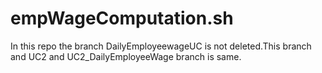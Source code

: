 # empWageComputation.sh
In this repo the branch DailyEmployeewageUC is not deleted.This branch and UC2 and UC2_DailyEmployeeWage branch is same. 
